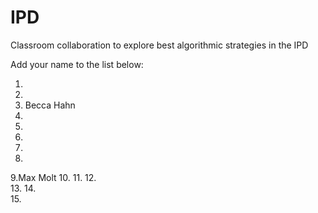 # IPD
Classroom collaboration to explore best algorithmic strategies in the IPD

Add your name to the list below:

1.  
2. 
3. Becca Hahn
4. 
5. 
6. 
7. 
8. 
9.Max Molt 
10. 
11. 
12.  
13. 
14.  
15. 
